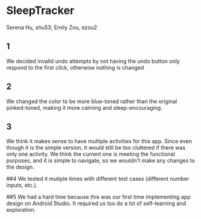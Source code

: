 # SleepTracker
Serena Hu, shu53; Emily Zou, ezou2

## 1
We decided invalid undo attempts by not having the undo button only respond to the first click, otherwise nothing is changed

## 2
We changed the color to be more blue-toned rather than the original pinked-toned, making it more calming and sleep-encouraging.

## 3
We think it makes sense to have multiple activities for this app. Since even though it is the simple version, it would still be too cluttered if there was only one activity.
We think the current one is meeting the functional purposes, and it is simple to navigate, so we wouldn't make any changes to the design.

##4
We tested it mutiple times with different test cases (different number inputs, etc.).

##5
We had a hard time because this was our first time implementing app design on Android Studio. It required us too do a lot of self-learning and exploration.

